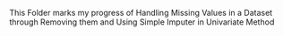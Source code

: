 This Folder marks my progress of Handling Missing Values in a Dataset through Removing them and Using Simple Imputer in Univariate Method

